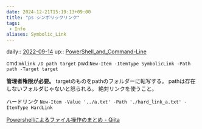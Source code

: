 ```yaml
---
date: 2024-12-21T15:19:13+09:00
title: "ps シンボリックリンク"
tags:
 - Info
aliases: Symbolic_Link
---
```


daily:: [2022-09-14](Daily_Note/2022-09-14.md)
up:: [PowerShell_and_Command-Line](../Bar/App/PowerShell_and_Command-Line.md)

cmd:`mklink /D path target`
pwd:`New-Item -ItemType SymbolicLink -Path path -Target target`

**管理者権限が必要。**
targetのものをpathのフォルダーに転写する。
pathは存在しないフォルダじゃないと怒られる。
絶対リンクを使うこと。

ハードリンク
`New-Item -Value '../a.txt' -Path './hard_link_a.txt' -ItemType HardLink`

[Powershellによるファイル操作のまとめ - Qiita](https://qiita.com/mima_ita/items/ae31f3a19389e69b307f)